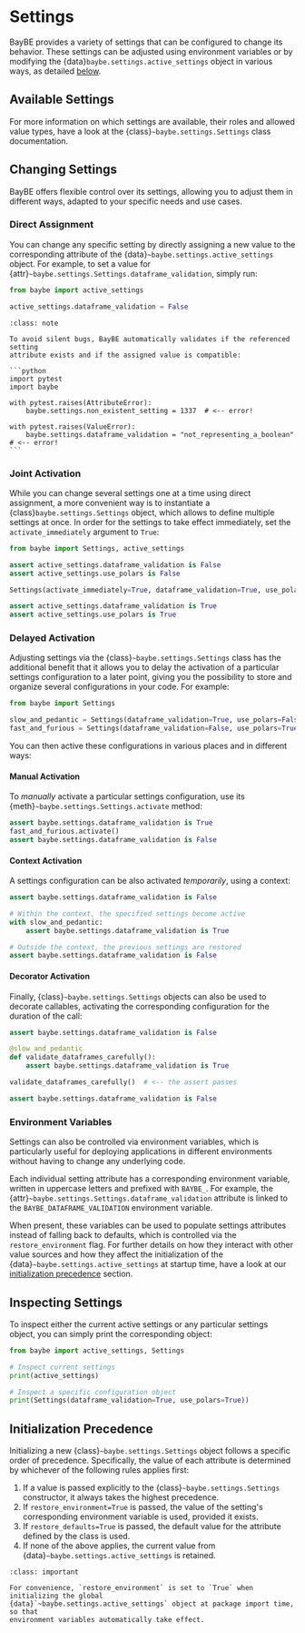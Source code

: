 # Settings

BayBE provides a variety of settings that can be configured to change its behavior.
These settings can be adjusted using environment variables or by modifying the
{data}`baybe.settings.active_settings` object in various ways, as detailed
[below](#changing-settings).

## Available Settings

For more information on which settings are available, their roles and allowed value
types, have a look at the {class}`~baybe.settings.Settings` class documentation.

## Changing Settings

BayBE offers flexible control over its settings, allowing you to adjust them in
different ways, adapted to your specific needs and use cases.
 
### Direct Assignment
You can change any specific setting by directly assigning a new value to the
corresponding attribute of the {data}`~baybe.settings.active_settings` object. For
example, to set a value for {attr}`~baybe.settings.Settings.dataframe_validation`,
simply run:

```python
from baybe import active_settings

active_settings.dataframe_validation = False
```

````{admonition} Validation
:class: note

To avoid silent bugs, BayBE automatically validates if the referenced setting
attribute exists and if the assigned value is compatible:

```python
import pytest
import baybe

with pytest.raises(AttributeError):
    baybe.settings.non_existent_setting = 1337  # <-- error!

with pytest.raises(ValueError):
    baybe.settings.dataframe_validation = "not_representing_a_boolean"  # <-- error!
```
````

### Joint Activation
While you can change several settings one at a time using direct assignment, a more
convenient way is to instantiate a {class}`baybe.settings.Settings` object, which allows
to define multiple settings at once. In order for the settings to take effect
immediately, set the `activate_immediately` argument to
`True`:

```python
from baybe import Settings, active_settings

assert active_settings.dataframe_validation is False
assert active_settings.use_polars is False

Settings(activate_immediately=True, dataframe_validation=True, use_polars=True)

assert active_settings.dataframe_validation is True
assert active_settings.use_polars is True
```

### Delayed Activation
Adjusting settings via the {class}`~baybe.settings.Settings` class has the additional
benefit that it allows you to delay the activation of a particular settings
configuration to a later point, giving you the possibility to store and organize several
configurations in your code. For example:

```python
from baybe import Settings

slow_and_pedantic = Settings(dataframe_validation=True, use_polars=False)
fast_and_furious = Settings(dataframe_validation=False, use_polars=True)
```

You can then active these configurations in various places and in different ways:

#### Manual Activation
To *manually* activate a particular settings configuration, use its
{meth}`~baybe.settings.Settings.activate` method:

```python
assert baybe.settings.dataframe_validation is True
fast_and_furious.activate()
assert baybe.settings.dataframe_validation is False
```

#### Context Activation
A settings configuration can be also activated *temporarily*, using a context:

```python
assert baybe.settings.dataframe_validation is False

# Within the context, the specified settings become active
with slow_and_pedantic:
    assert baybe.settings.dataframe_validation is True

# Outside the context, the previous settings are restored
assert baybe.settings.dataframe_validation is False
```

#### Decorator Activation
Finally, {class}`~baybe.settings.Settings` objects can also be used to decorate
callables, activating the corresponding configuration for the duration of the call:

```python
assert baybe.settings.dataframe_validation is False

@slow_and_pedantic
def validate_dataframes_carefully():
    assert baybe.settings.dataframe_validation is True

validate_dataframes_carefully()  # <-- the assert passes

assert baybe.settings.dataframe_validation is False
```

### Environment Variables
Settings can also be controlled via environment variables, which is particularly useful
for deploying applications in different environments without having to change any
underlying code. 

Each individual setting attribute has a corresponding environment variable, written in
uppercase letters and prefixed with `BAYBE_`. For example, the
{attr}`~baybe.settings.Settings.dataframe_validation` attribute is linked to the
`BAYBE_DATAFRAME_VALIDATION` environment variable.

When present, these variables can be used to populate settings attributes instead of
falling back to defaults, which is controlled via the `restore_environment` flag. For
further details on how they interact with other value sources and how they affect the
initialization of the {data}`~baybe.settings.active_settings` at startup time, have a
look at our [initialization precedence](#initialization-precedence) section.


## Inspecting Settings
To inspect either the current active settings or any particular settings object,
you can simply print the corresponding object:

```python
from baybe import active_settings, Settings

# Inspect current settings
print(active_settings)

# Inspect a specific configuration object
print(Settings(dataframe_validation=True, use_polars=True))
```

## Initialization Precedence
Initializing a new {class}`~baybe.settings.Settings` object follows a specific order of
precedence. Specifically, the value of each attribute is determined by whichever of the
following rules applies first:

1. If a value is passed explicitly to the {class}`~baybe.settings.Settings` constructor,
   it always takes the highest precedence.
2. If `restore_environment=True` is passed, the value of the setting's corresponding
   environment variable is used, provided it exists.
3. If `restore_defaults=True` is passed, the default value for the attribute defined
   by the class is used.
4. If none of the above applies, the current value from
   {data}`~baybe.settings.active_settings` is retained.

```{admonition} Global Settings Initialization
:class: important

For convenience, `restore_environment` is set to `True` when initializing the global
{data}`~baybe.settings.active_settings` object at package import time, so that
environment variables automatically take effect.
```


